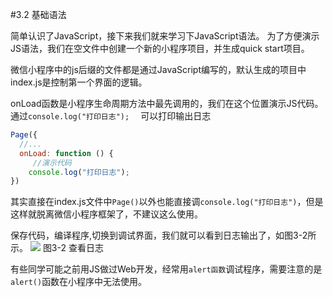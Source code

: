 #3.2 基础语法

简单认识了JavaScript，接下来我们就来学习下JavaScript语法。
为了方便演示JS语法，我们在空文件中创建一个新的小程序项目，并生成quick start项目。


微信小程序中的js后缀的文件都是通过JavaScript编写的，默认生成的项目中index.js是控制第一个界面的逻辑。

onLoad函数是小程序生命周期方法中最先调用的，我们在这个位置演示JS代码。通过```console.log("打印日志");  ``` 可以打印输出日志


```js
Page({
  //...
  onLoad: function () {
     //演示代码
    console.log("打印日志");  
})
```
其实直接在index.js文件中`Page()`以外也能直接调`console.log("打印日志")`，但是这样就脱离微信小程序框架了，不建议这么使用。 

保存代码，编译程序,切换到调试界面，我们就可以看到日志输出了，如图3-2所示。
![](/assets/图3-2.png) 图3-2 查看日志

有些同学可能之前用JS做过Web开发，经常用```alert函数```调试程序，需要注意的是```alert()```函数在小程序中无法使用。